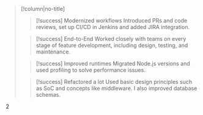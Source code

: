 > [!column|no-title]
> > [!success] Modernized workflows
> > Introduced PRs and code reviews, set up CI/CD in Jenkins and added JIRA integration.
> 
> > [!success] End-to-End
> > Worked closely with teams on every stage of feature development, including design, testing, and maintenance.
> 
> > [!success] Improved runtimes
> > Migrated Node.js versions and used profiling to solve performance issues.
> 
> > [!success] Refactored a lot
> > Used basic design principles such as SoC and concepts like middleware. I also improved database schemas. 
> 



2